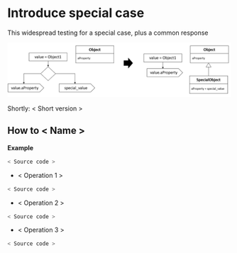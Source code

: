 # Introduce special case
This widespread testing for a special case, plus a common response

![Schema](./image.png)
 
Shortly: < Short version >

## How to < Name >
 **Example**
 ```python
 < Source code >   
 ```
 
 * < Operation 1 >
 ```python    
 < Source code >
 ```

 * < Operation 2 >
 ```python    
 < Source code >
 ```
 
  * < Operation 3 >
 ```python    
 < Source code >
 ```